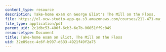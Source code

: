 ```yaml
---
content_type: resource
description: Take-home exam on George Eliot's The Mill on the Floss.
file: https://ol-ocw-studio-app-qa.s3.amazonaws.com/courses/21l-471-major-english-novels-spring-2004/32e89ecc4c6fb997d6334921f49f2a75_t_h_exam4eliot.pdf
file_type: application/pdf
parent_uid: 2c1dbc53-400f-6cb3-6e7b-06051ff9c849
resourcetype: Document
title: Take-home exam on Eliot, The Mill on the Floss
uid: 32e89ecc-4c6f-b997-d633-4921f49f2a75
---
```

